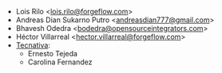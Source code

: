 - Lois Rilo \<<lois.rilo@forgeflow.com>\>
- Andreas Dian Sukarno Putro \<<andreasdian777@gmail.com>\>
- Bhavesh Odedra \<<bodedra@opensourceintegrators.com>\>
- Héctor Villarreal \<<hector.villarreal@forgeflow.com>\>
- [Tecnativa](https://www.tecnativa.com):
  - Ernesto Tejeda
  - Carolina Fernandez
